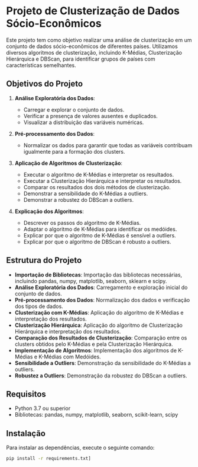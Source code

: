 # Projeto de Clusterização de Dados Sócio-Econômicos

Este projeto tem como objetivo realizar uma análise de clusterização em um conjunto de dados sócio-econômicos de diferentes países. Utilizamos diversos algoritmos de clusterização, incluindo K-Médias, Clusterização Hierárquica e DBScan, para identificar grupos de países com características semelhantes.

## Objetivos do Projeto

1. **Análise Exploratória dos Dados**:
   - Carregar e explorar o conjunto de dados.
   - Verificar a presença de valores ausentes e duplicados.
   - Visualizar a distribuição das variáveis numéricas.

2. **Pré-processamento dos Dados**:
   - Normalizar os dados para garantir que todas as variáveis contribuam igualmente para a formação dos clusters.

3. **Aplicação de Algoritmos de Clusterização**:
   - Executar o algoritmo de K-Médias e interpretar os resultados.
   - Executar a Clusterização Hierárquica e interpretar os resultados.
   - Comparar os resultados dos dois métodos de clusterização.
   - Demonstrar a sensibilidade do K-Médias a outliers.
   - Demonstrar a robustez do DBScan a outliers.

4. **Explicação dos Algoritmos**:
   - Descrever os passos do algoritmo de K-Médias.
   - Adaptar o algoritmo de K-Médias para identificar os medóides.
   - Explicar por que o algoritmo de K-Médias é sensível a outliers.
   - Explicar por que o algoritmo de DBScan é robusto a outliers.

## Estrutura do Projeto

- **Importação de Bibliotecas**: Importação das bibliotecas necessárias, incluindo pandas, numpy, matplotlib, seaborn, sklearn e scipy.
- **Análise Exploratória dos Dados**: Carregamento e exploração inicial do conjunto de dados.
- **Pré-processamento dos Dados**: Normalização dos dados e verificação dos tipos de dados.
- **Clusterização com K-Médias**: Aplicação do algoritmo de K-Médias e interpretação dos resultados.
- **Clusterização Hierárquica**: Aplicação do algoritmo de Clusterização Hierárquica e interpretação dos resultados.
- **Comparação dos Resultados de Clusterização**: Comparação entre os clusters obtidos pelo K-Médias e pela Clusterização Hierárquica.
- **Implementação de Algoritmos**: Implementação dos algoritmos de K-Médias e K-Médias com Medóides.
- **Sensibilidade a Outliers**: Demonstração da sensibilidade do K-Médias a outliers.
- **Robustez a Outliers**: Demonstração da robustez do DBScan a outliers.

## Requisitos

- Python 3.7 ou superior
- Bibliotecas: pandas, numpy, matplotlib, seaborn, scikit-learn, scipy

## Instalação

Para instalar as dependências, execute o seguinte comando:

```sh
pip install -r requirements.txt]
